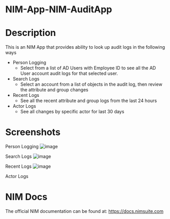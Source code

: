 # NIM-App-NIM-AuditApp

# Description
This is an NIM App that provides ability to look up audit logs in the following ways
* Person Logging
    * Select from a list of AD Users with Employee ID to see all the AD User account audit logs for that selected user.
* Search Logs
    * Select an account from a list of objects in the audit log, then review the attribute and group changes
* Recent Logs
    * See all the recent attribute and group logs from the last 24 hours
* Actor Logs
	* See all changes by specific actor for last 30 days

# Screenshots
Person Logging
![image](https://github.com/Tools4ever-NIM/NIM-App-NIM-AuditApp/assets/24281600/41fe7e5e-f09c-4ee7-b0bd-5d5d48918a23)


Search Logs
![image](https://github.com/Tools4ever-NIM/NIM-App-NIM-AuditApp/assets/24281600/f75acd85-6979-4f97-bf65-6ecf196b3bd6)


Recent Logs
![image](https://github.com/Tools4ever-NIM/NIM-App-NIM-AuditApp/assets/24281600/73ed808b-f82a-4243-a96c-01d25d7bbf55)

Actor Logs

# NIM Docs
The official NIM documentation can be found at: https://docs.nimsuite.com
